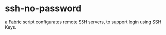 # ssh-no-password

a [Fabric](http://www.fabfile.org/) script configurates remote SSH servers, to support login using SSH Keys.
